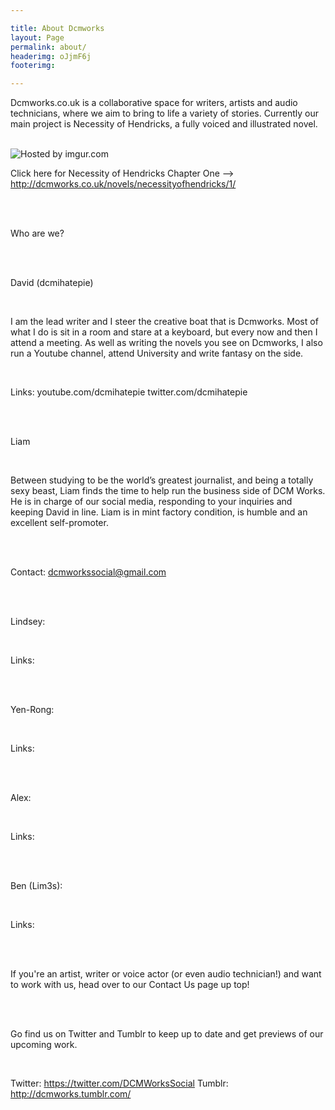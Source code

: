 ```yaml
---

title: About Dcmworks
layout: Page
permalink: about/
headerimg: oJjmF6j
footerimg: 

---
```


Dcmworks.co.uk is a collaborative space for writers, artists and audio technicians, where we aim to bring to life a variety of stories. Currently our main project is Necessity of Hendricks, a fully voiced and illustrated novel. 

<br />

<img src="http://i.imgur.com/bUZjRSB.png" title="Hosted by imgur.com"/>

<br />

Click here for Necessity of Hendricks Chapter One --> http://dcmworks.co.uk/novels/necessityofhendricks/1/


<br /><br />


Who are we?


<br /><br />

David (dcmihatepie)

<br />

I am the lead writer and I steer the creative boat that is Dcmworks. Most of what I do is sit in a room and stare at a keyboard, but every now and then I attend a meeting. As well as writing the novels you see on Dcmworks, I also run a Youtube channel, attend University and write fantasy on the side.

<br />

Links: 
youtube.com/dcmihatepie
twitter.com/dcmihatepie


<br /><br />


Liam

<br />

Between studying to be the world’s greatest journalist, and being a totally sexy beast, Liam finds the time to help run the business side of DCM Works. He is in charge of our social media, responding to your inquiries and keeping David in line. Liam is in mint factory condition, is humble and an excellent self-promoter.


<br /><br />


Contact: dcmworkssocial@gmail.com


<br /><br />


Lindsey:

<br />

Links:


<br /><br />


Yen-Rong:

<br />

Links:


<br /><br />


Alex:

<br />

Links:


<br /><br />



Ben (Lim3s):

<br />

Links:


<br /><br />


If you're an artist, writer or voice actor (or even audio technician!) and want to work with us, head over to our Contact Us page up top!

<br /><br />

Go find us on Twitter and Tumblr to keep up to date and get previews of our upcoming work.

<br />

Twitter: https://twitter.com/DCMWorksSocial
Tumblr: http://dcmworks.tumblr.com/